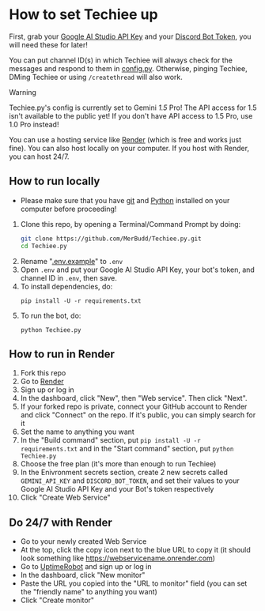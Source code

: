 # How to set Techiee up

First, grab your [Google AI Studio API Key](https://aistudio.google.com/app/apikey) and your [Discord Bot Token](https://discord.com/developers/applications), you will need these for later!

You can put channel ID(s) in which Techiee will always check for the messages and respond to them in [config.py](https://github.com/MerBudd/Techiee.py/edit/main/config.py). Otherwise, pinging Techiee, DMing Techiee or using `/createthread` will also work.

> [!WARNING]
> Techiee.py's config is currently set to Gemini *1.5* Pro! The API access for 1.5 isn't available to the public yet! If you don't have API access to 1.5 Pro, use 1.0 Pro instead!

You can use a hosting service like [Render](render.com) (which is free and works just fine). You can also host locally on your computer. If you host with Render, you can host 24/7.

## How to run locally
- Please make sure that you have [git](https://git-scm.com/downloads) and [Python](https://python.org/downloads) installed on your computer before proceeding!
1. Clone this repo, by opening a Terminal/Command Prompt by doing:
   ```bash
   git clone https://github.com/MerBudd/Techiee.py.git
   cd Techiee.py
   ```
2. Rename "[.env.example](https://github.com/MerBudd/Techiee.py/blob/main/.env.example)" to `.env`
3. Open `.env` and put your Google AI Studio API Key, your bot's token, and channel ID in `.env`, then save.
4. To install dependencies, do:
   ```
   pip install -U -r requirements.txt
   ```
5. To run the bot, do:
   ```
   python Techiee.py
   ```
   
## How to run in Render
1. Fork this repo
2. Go to [Render](https://render.com/)
3. Sign up or log in
4. In the dashboard, click "New", then "Web service". Then click "Next".
5. If your forked repo is private, connect your GitHub account to Render and click "Connect" on the repo. If it's public, you can simply search for it
6. Set the name to anything you want
7. In the "Build command" section, put `pip install -U -r requirements.txt` and in the "Start command" section, put `python Techiee.py`
8. Choose the free plan (it's more than enough to run Techiee)
9. In the Enivronment secrets section, create 2 new secrets called `GEMINI_API_KEY` and `DISCORD_BOT_TOKEN`, and set their values to your Google AI Studio API Key and your Bot's token respectively
10. Click "Create Web Service"

## Do 24/7 with Render
- Go to your newly created Web Service
- At the top, click the copy icon next to the blue URL to copy it (it should look something like https://webservicename.onrender.com)
- Go to [UptimeRobot](https://uptimerobot.com) and sign up or log in
- In the dashboard, click "New monitor"
- Paste the URL you copied into the "URL to monitor" field (you can set the "friendly name" to anything you want)
- Click "Create monitor"

